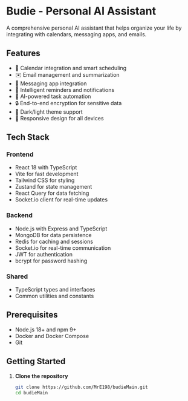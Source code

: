 # Budie - Personal AI Assistant

A comprehensive personal AI assistant that helps organize your life by integrating with calendars, messaging apps, and emails.

## Features

- 📅 Calendar integration and smart scheduling
- ✉️ Email management and summarization
- 💬 Messaging app integration
- 🔔 Intelligent reminders and notifications
- 🤖 AI-powered task automation
- 🔒 End-to-end encryption for sensitive data
- 🌙 Dark/light theme support
- 📱 Responsive design for all devices

## Tech Stack

### Frontend
- React 18 with TypeScript
- Vite for fast development
- Tailwind CSS for styling
- Zustand for state management
- React Query for data fetching
- Socket.io client for real-time updates

### Backend
- Node.js with Express and TypeScript
- MongoDB for data persistence
- Redis for caching and sessions
- Socket.io for real-time communication
- JWT for authentication
- bcrypt for password hashing

### Shared
- TypeScript types and interfaces
- Common utilities and constants

## Prerequisites

- Node.js 18+ and npm 9+
- Docker and Docker Compose
- Git

## Getting Started

1. **Clone the repository**
   ```bash
   git clone https://github.com/MrE198/budieMain.git
   cd budieMain